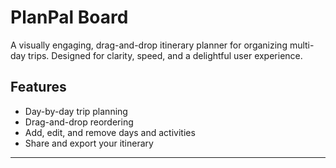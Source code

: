 # PlanPal Board

A visually engaging, drag-and-drop itinerary planner for organizing multi-day trips. Designed for clarity, speed, and a delightful user experience.

## Features

- Day-by-day trip planning
- Drag-and-drop reordering
- Add, edit, and remove days and activities
- Share and export your itinerary

---

